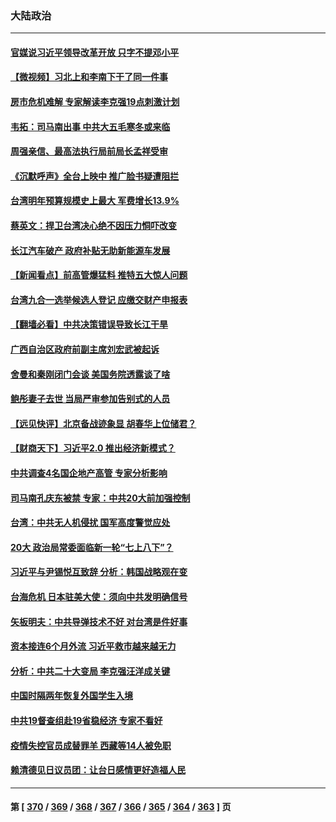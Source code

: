### 大陆政治
---
#### [官媒说习近平领导改革开放 只字不提邓小平](../../pages/ncid277/n13810026.md) 
#### [【微视频】习北上和李南下干了同一件事](../../pages/ncid277/n13809886.md) 
#### [房市危机难解 专家解读李克强19点刺激计划](../../pages/ncid277/n13809893.md) 
#### [韦拓：司马南出事 中共大五毛寒冬或来临](../../pages/ncid277/n13809452.md) 
#### [周强亲信、最高法执行局前局长孟祥受审](../../pages/ncid277/n13809767.md) 
#### [《沉默呼声》全台上映中 推广脸书疑遭阻拦](../../pages/ncid277/n13809791.md) 
#### [台湾明年预算规模史上最大 军费增长13.9%](../../pages/ncid277/n13809709.md) 
#### [蔡英文：捍卫台湾决心绝不因压力恫吓改变](../../pages/ncid277/n13809665.md) 
#### [长江汽车破产 政府补贴无助新能源车发展](../../pages/ncid277/n13809649.md) 
#### [【新闻看点】前高管爆猛料 推特五大惊人问题](../../pages/ncid277/n13808665.md) 
#### [台湾九合一选举候选人登记 应缴交财产申报表](../../pages/ncid277/n13809528.md) 
#### [【翻墙必看】中共决策错误导致长江干旱](../../pages/ncid277/n13809529.md) 
#### [广西自治区政府前副主席刘宏武被起诉](../../pages/ncid277/n13809533.md) 
#### [舍曼和秦刚闭门会谈 美国务院透露谈了啥](../../pages/ncid277/n13809463.md) 
#### [鲍彤妻子去世 当局严审参加告别式的人员](../../pages/ncid277/n13809484.md) 
#### [【远见快评】北京备战迹象显 胡春华上位储君？](../../pages/ncid277/n13809399.md) 
#### [【财商天下】习近平2.0 推出经济新模式？](../../pages/ncid277/n13809328.md) 
#### [中共调查4名国企地产高管 专家分析影响](../../pages/ncid277/n13809372.md) 
#### [司马南孔庆东被禁 专家：中共20大前加强控制](../../pages/ncid277/n13809329.md) 
#### [台湾：中共无人机侵扰 国军高度警觉应处](../../pages/ncid277/n13809026.md) 
#### [20大 政治局常委面临新一轮“七上八下”？](../../pages/ncid277/n13809294.md) 
#### [习近平与尹锡悦互致辞 分析：韩国战略观在变](../../pages/ncid277/n13809249.md) 
#### [台海危机 日本驻美大使：须向中共发明确信号](../../pages/ncid277/n13809271.md) 
#### [矢板明夫：中共导弹技术不好 对台湾是件好事](../../pages/ncid277/n13808945.md) 
#### [资本接连6个月外流 习近平救市越来越无力](../../pages/ncid277/n13809117.md) 
#### [分析：中共二十大变局 李克强汪洋成关键](../../pages/ncid277/n13809019.md) 
#### [中国时隔两年恢复外国学生入境](../../pages/ncid277/n13809012.md) 
#### [中共19督查组赴19省稳经济 专家不看好](../../pages/ncid277/n13809003.md) 
#### [疫情失控官员成替罪羊  西藏等14人被免职](../../pages/ncid277/n13808797.md) 
#### [赖清德见日议员团：让台日感情更好造福人民](../../pages/ncid277/n13808961.md) 

---
#### 第 [ [370](./370.md) / [369](./369.md) / [368](./368.md) / [367](./367.md) / [366](./366.md) / [365](./365.md) / [364](./364.md) / [363](./363.md) ] 页
